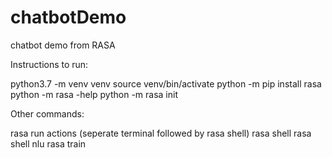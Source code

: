 # chatbotDemo
chatbot demo from RASA

Instructions to run:

python3.7 -m venv venv
source venv/bin/activate
python -m pip install rasa
python -m rasa -help
python -m rasa init

Other commands:


rasa run actions (seperate terminal followed by rasa shell)
rasa shell
rasa shell nlu
rasa train

